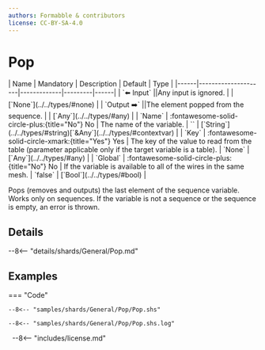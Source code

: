 ```yaml
---
authors: Formabble & contributors
license: CC-BY-SA-4.0
---
```



# Pop

<div class="sh-parameters" markdown="1">
| Name | Mandatory | Description | Default | Type |
|------|---------------------|-------------|---------|------|
| `⬅️ Input` ||Any input is ignored. | | [`None`](../../types/#none) |
| `Output ➡️` ||The element popped from the sequence. | | [`Any`](../../types/#any) |
| `Name` | :fontawesome-solid-circle-plus:{title="No"} No  | The name of the variable. | `` | [`String`](../../types/#string)[`&Any`](../../types/#contextvar) |
| `Key` | :fontawesome-solid-circle-xmark:{title="Yes"} Yes  | The key of the value to read from the table (parameter applicable only if the target variable is a table). | `None` | [`Any`](../../types/#any) |
| `Global` | :fontawesome-solid-circle-plus:{title="No"} No  | If the variable is available to all of the wires in the same mesh. | `false` | [`Bool`](../../types/#bool) |

</div>

Pops (removes and outputs) the last element of the sequence variable. Works only on sequences. If the variable is not a sequence or the sequence is empty, an error is thrown.

## Details

--8<-- "details/shards/General/Pop.md"


## Examples

=== "Code"

  ```x86asm linenums="1"
  --8<-- "samples/shards/General/Pop/Pop.shs"
  ```

  ```
  --8<-- "samples/shards/General/Pop/Pop.shs.log"
  ```
&nbsp;
--8<-- "includes/license.md"

